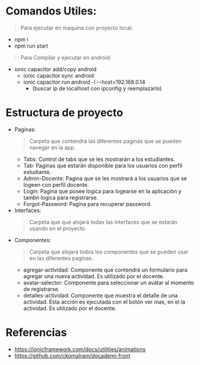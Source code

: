 # Comandos Utiles:
> Para ejecutar en maquina con proyecto local:
* npm i
* npm run start

> Para Compilar y ejecutar en android:
* ionic capacitor add/copy android
  * ionic capacitor sync android
  * ionic capacitor run android -l --host=192.168.0.14   
     * (buscar ip de localhost con ipconfig y reemplazarlo)

# Estructura de proyecto
* Paginas:
  > Carpeta que contendrá las diferentes paginas que se pueden navegar en la app.
  * Tabs: Control de tabs que se les mostrarán a los estudiantes.
  * Tab: Paginas que estarán disponible para los usuarios con perfil estudiante.
  * Admin-Docente: Pagina que se les mostrará a los usuarios que se logeen con perfil docente.
  * Login: Pagina que posee logica para logearse en la aplicación y tambn logica para registrarse.
  * Forgot-Password: Pagina para recuperar password.
* Interfaces:
  > Carpeta que que alojará todas las interfaces que se estarán usando en el proyecto.
* Componentes:
  > Carpeta que alojará todos los componentes que se pueden usar en las diferentes paginas. 
  * agregar-actividad: Componente que contendrá un formulario para agregar una nueva actividad. Es utilizado por el docente.
  * avatar-selector: Componente para seleccionar un avatar al momento de registrarse.
  * detalles-actividad: Componente que muestra el detalle de una actividad. Esta acción es ejecutada con el botón ver mas, en el la actividad. Es utilizado por el docente.

# Referencias
* https://ionicframework.com/docs/utilities/animations
* https://github.com/ckomalram/docademi-front

